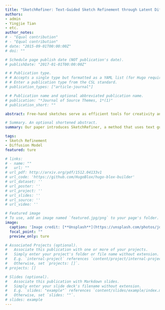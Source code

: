 ```yaml
---
title: "SketchRefiner: Text-Guided Sketch Refinement through Latent Diffusion Models"
authors:
- admin
- Yingjie Tian
- etc.
author_notes:
# - "Equal contribution"
# - "Equal contribution"
# date: "2015-09-01T00:00:00Z"
# doi: ""

# Schedule page publish date (NOT publication's date).
# publishDate: "2017-01-01T00:00:00Z"

# # Publication type.
# # Accepts a single type but formatted as a YAML list (for Hugo requirements).
# # Enter a publication type from the CSL standard.
# publication_types: ["article-journal"]

# # Publication name and optional abbreviated publication name.
# publication: "*Journal of Source Themes, 1*(1)"
# publication_short: ""

abstract: Free-hand sketches serve as efficient tools for creativity and communication, yet expressing ideas clearly through sketches remains challenging for untrained individuals. Optimizing sketches through text guidance can enhance individuals' ability to effectively convey their ideas and improve overall communication efficiency. While recent advancements in Artificial Intelligence Generated Content (AIGC) have been notable, research on optimizing free-hand sketches remains relatively unexplored. In this paper, we introduce SketchRefiner, an innovative method designed to refine rough sketches from various categories into polished versions guided by text prompts. SketchRefiner utilizes a latent diffusion model with ControlNet to guide a differentiable rasterizer in optimizing a set of Bézier curves. We extend the score distillation sampling (SDS) loss and introduce a joint semantic loss to encourage sketches aligned with given text prompts and free-hand sketches. Additionally, we propose a fusion attention-map stroke initialization strategy to improve the quality of refined sketches. Furthermore, SketchRefiner provides users with fine-grained control over text guidance. Through extensive experiments, we demonstrate that our method can generate accurate and aesthetically pleasing refined sketches that closely align with input text prompts and sketches.

# Summary. An optional shortened abstract.
summary: Our paper introduces SketchRefiner, a method that uses text guidance and a latent diffusion model to transform rough free-hand sketches into refined versions, improving communication efficiency and creativity.

tags:
- Sketch Refinement
- Diffusion Model
featured: ture

# links:
# - name: ""
#   url: ""
# url_pdf: http://arxiv.org/pdf/1512.04133v1
# url_code: 'https://github.com/HugoBlox/hugo-blox-builder'
# url_dataset: ''
# url_poster: ''
# url_project: ''
# url_slides: ''
# url_source: ''
# url_video: ''

# Featured image
# To use, add an image named `featured.jpg/png` to your page's folder. 
image:
  caption: 'Image credit: [**Unsplash**](https://unsplash.com/photos/jdD8gXaTZsc)'
  focal_point: ""
  preview_only: ture

# Associated Projects (optional).
#   Associate this publication with one or more of your projects.
#   Simply enter your project's folder or file name without extension.
#   E.g. `internal-project` references `content/project/internal-project/index.md`.
#   Otherwise, set `projects: []`.
# projects: []

# Slides (optional).
#   Associate this publication with Markdown slides.
#   Simply enter your slide deck's filename without extension.
#   E.g. `slides: "example"` references `content/slides/example/index.md`.
#   Otherwise, set `slides: ""`.
# slides: example
---
```


<!-- {{% callout note %}}
Click the *Cite* button above to demo the feature to enable visitors to import publication metadata into their reference management software.
{{% /callout %}}

{{% callout note %}}
Create your slides in Markdown - click the *Slides* button to check out the example.
{{% /callout %}}

Add the publication's **full text** or **supplementary notes** here. You can use rich formatting such as including [code, math, and images](https://docs.hugoblox.com/content/writing-markdown-latex/). -->
